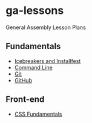 # ga-lessons
General Assembly Lesson Plans

## Fundamentals

* [Icebreakers and Installfest]()
* [Command Line]()
* [Git]()
* [GitHub]()

## Front-end

* [CSS Fundamentals]()
